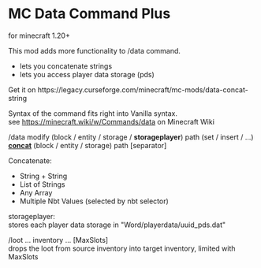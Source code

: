 # MC Data Command Plus
for minecraft 1.20+

This mod adds more functionality to /data command.
<ul>
<li>lets you concatenate strings</li>
<li>lets you access player data storage (pds)</li>
</ul>
Get it on https://legacy.curseforge.com/minecraft/mc-mods/data-concat-string
</br>

Syntax of the command fits right into Vanilla syntax. see https://minecraft.wiki/w/Commands/data on Minecraft Wiki

/data modify (block / entity / storage / <b>storageplayer</b>) path (set / insert / ...) <b><u>concat</u></b> (block / entity / storage) path [separator]

Concatenate:
<ul>
<li>String + String</li>
<li>List of Strings</li>
<li>Any Array</li>
<li>Multiple Nbt Values (selected by nbt selector)</li>
</ul>

storageplayer:<br>
stores each player data storage in "Word/playerdata/uuid_pds.dat"

/loot ... inventory ... [MaxSlots] <br>
drops the loot from source inventory into target inventory, limited with MaxSlots
